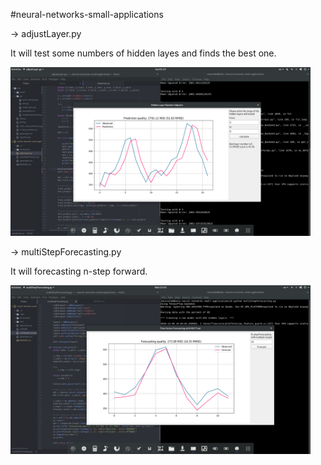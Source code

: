 #neural-networks-small-applications

-> adjustLayer.py

It will test some numbers of hidden layes and finds the best one.

 <img src="Screenshots/adjustLayer1.png" width="480">

-> multiStepForecasting.py

It will forecasting n-step forward.

 <img src="Screenshots/multiStepForecasting.png" width="480">
